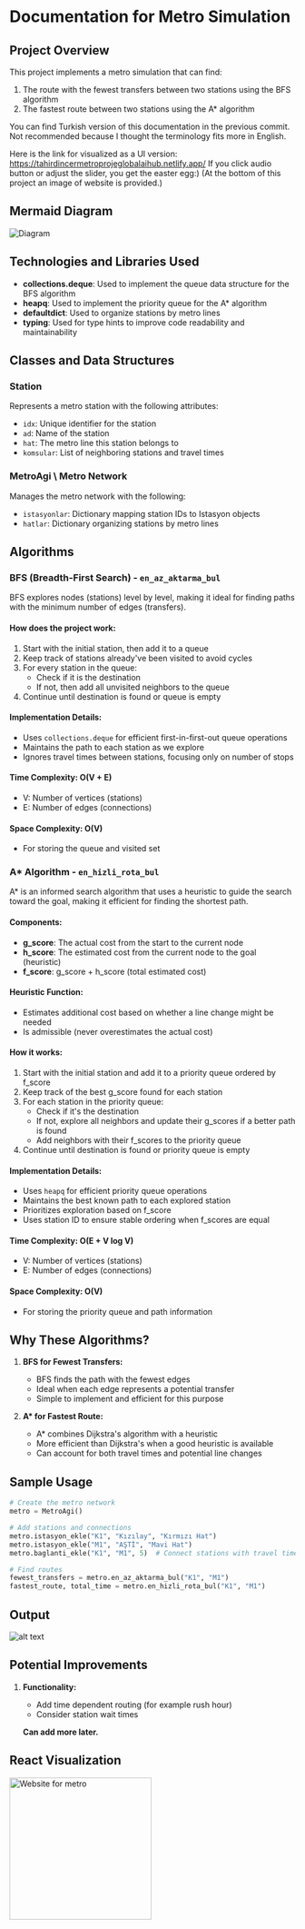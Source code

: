 # Documentation for Metro Simulation

## Project Overview

This project implements a metro simulation that can find:

1. The route with the fewest transfers between two stations using the BFS algorithm
2. The fastest route between two stations using the A\* algorithm

You can find Turkish version of this documentation in the previous commit. Not recommended because I thought the terminology fits more in English.

Here is the link for visualized as a UI version: https://tahirdincermetroprojeglobalaihub.netlify.app/
If you click audio button or adjust the slider, you get the easter egg:)
(At the bottom of this project an image of website is provided.)

## Mermaid Diagram

![Diagram](image.png)

## Technologies and Libraries Used

- **collections.deque**: Used to implement the queue data structure for the BFS algorithm
- **heapq**: Used to implement the priority queue for the A\* algorithm
- **defaultdict**: Used to organize stations by metro lines
- **typing**: Used for type hints to improve code readability and maintainability

## Classes and Data Structures

### Station

Represents a metro station with the following attributes:

- `idx`: Unique identifier for the station
- `ad`: Name of the station
- `hat`: The metro line this station belongs to
- `komsular`: List of neighboring stations and travel times

### MetroAgi \ Metro Network

Manages the metro network with the following:

- `istasyonlar`: Dictionary mapping station IDs to Istasyon objects
- `hatlar`: Dictionary organizing stations by metro lines

## Algorithms

### BFS (Breadth-First Search) - `en_az_aktarma_bul`

BFS explores nodes (stations) level by level, making it ideal for finding paths with the minimum number of edges (transfers).

#### How does the project work:

1. Start with the initial station, then add it to a queue
2. Keep track of stations already've been visited to avoid cycles
3. For every station in the queue:
   - Check if it is the destination
   - If not, then add all unvisited neighbors to the queue
4. Continue until destination is found or queue is empty

#### Implementation Details:

- Uses `collections.deque` for efficient first-in-first-out queue operations
- Maintains the path to each station as we explore
- Ignores travel times between stations, focusing only on number of stops

#### Time Complexity: O(V + E)

- V: Number of vertices (stations)
- E: Number of edges (connections)

#### Space Complexity: O(V)

- For storing the queue and visited set

### A\* Algorithm - `en_hizli_rota_bul`

A\* is an informed search algorithm that uses a heuristic to guide the search toward the goal, making it efficient for finding the shortest path.

#### Components:

- **g_score**: The actual cost from the start to the current node
- **h_score**: The estimated cost from the current node to the goal (heuristic)
- **f_score**: g_score + h_score (total estimated cost)

#### Heuristic Function:

- Estimates additional cost based on whether a line change might be needed
- Is admissible (never overestimates the actual cost)

#### How it works:

1. Start with the initial station and add it to a priority queue ordered by f_score
2. Keep track of the best g_score found for each station
3. For each station in the priority queue:
   - Check if it's the destination
   - If not, explore all neighbors and update their g_scores if a better path is found
   - Add neighbors with their f_scores to the priority queue
4. Continue until destination is found or priority queue is empty

#### Implementation Details:

- Uses `heapq` for efficient priority queue operations
- Maintains the best known path to each explored station
- Prioritizes exploration based on f_score
- Uses station ID to ensure stable ordering when f_scores are equal

#### Time Complexity: O(E + V log V)

- V: Number of vertices (stations)
- E: Number of edges (connections)

#### Space Complexity: O(V)

- For storing the priority queue and path information

## Why These Algorithms?

1. **BFS for Fewest Transfers:**

   - BFS finds the path with the fewest edges
   - Ideal when each edge represents a potential transfer
   - Simple to implement and efficient for this purpose

2. **A\* for Fastest Route:**
   - A\* combines Dijkstra's algorithm with a heuristic
   - More efficient than Dijkstra's when a good heuristic is available
   - Can account for both travel times and potential line changes

## Sample Usage

```python
# Create the metro network
metro = MetroAgi()

# Add stations and connections
metro.istasyon_ekle("K1", "Kızılay", "Kırmızı Hat")
metro.istasyon_ekle("M1", "AŞTİ", "Mavi Hat")
metro.baglanti_ekle("K1", "M1", 5)  # Connect stations with travel time

# Find routes
fewest_transfers = metro.en_az_aktarma_bul("K1", "M1")
fastest_route, total_time = metro.en_hizli_rota_bul("K1", "M1")
```

## Output

![alt text](image-1.png)

## Potential Improvements

1. **Functionality:**

   - Add time dependent routing (for example rush hour)
   - Consider station wait times

   **Can add more later.**

## React Visualization

<img src="metroglobalaihubtahirdincerproje.png" width="250" alt="Website for metro">
